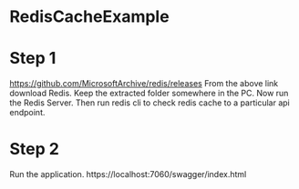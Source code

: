# RedisCacheExample

# Step 1
https://github.com/MicrosoftArchive/redis/releases
From the above link download Redis. Keep the extracted folder somewhere in the PC.
Now run the Redis Server. Then run redis cli to check redis cache to a particular api endpoint.

# Step 2
Run the application. 
https://localhost:7060/swagger/index.html
